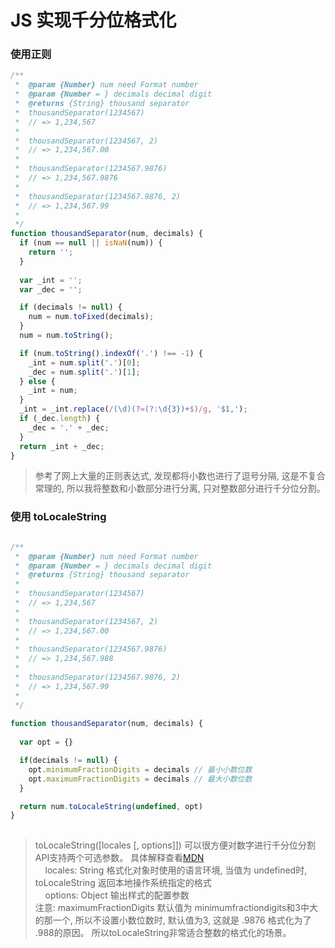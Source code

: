 # JS 实现千分位格式化

### 使用正则

```js
/**
 *  @param {Number} num need Format number
 *  @param {Number = } decimals decimal digit
 *  @returns {String} thousand separator
 *  thousandSeparator(1234567)
 *  // => 1,234,567
 *
 *  thousandSeparator(1234567, 2)
 *  // => 1,234,567.00
 *
 *  thousandSeparator(1234567.9876)
 *  // => 1,234,567.9876
 *
 *  thousandSeparator(1234567.9876, 2)
 *  // => 1,234,567.99
 *
 */
function thousandSeparator(num, decimals) {
  if (num == null || isNaN(num)) {
    return '';
  }
  
  var _int = '';
  var _dec = '';

  if (decimals != null) {
    num = num.toFixed(decimals);
  }
  num = num.toString();

  if (num.toString().indexOf('.') !== -1) {
    _int = num.split('.')[0];
    _dec = num.split('.')[1];
  } else {
    _int = num;
  }
  _int = _int.replace(/(\d)(?=(?:\d{3})+$)/g, '$1,');
  if (_dec.length) {
    _dec = '.' + _dec;
  }
  return _int + _dec;
}
```
> 参考了网上大量的正则表达式, 发现都将小数也进行了逗号分隔,  这是不复合常理的,
> 所以我将整数和小数部分进行分离, 只对整数部分进行千分位分割。 



### 使用 toLocaleString

```js

/**
 *  @param {Number} num need Format number
 *  @param {Number = } decimals decimal digit
 *  @returns {String} thousand separator
 * 
 *  thousandSeparator(1234567)
 *  // => 1,234,567
 *
 *  thousandSeparator(1234567, 2)
 *  // => 1,234,567.00
 *
 *  thousandSeparator(1234567.9876)
 *  // => 1,234,567.988
 * 
 *  thousandSeparator(1234567.9876, 2)
 *  // => 1,234,567.99
 * 
 */
  
function thousandSeparator(num, decimals) {
  
  var opt = {}

  if(decimals != null) {
    opt.minimumFractionDigits = decimals // 最小小数位数
    opt.maximumFractionDigits = decimals // 最大小数位数
  }

  return num.toLocaleString(undefined, opt)
}
 
```
> toLocaleString([locales [, options]])  可以很方便对数字进行千分位分割  <br>
> API支持两个可选参数。 具体解释查看[MDN](https://developer.mozilla.org/zh-CN/docs/Web/JavaScript/Reference/Global_Objects/Number/toLocaleString)<br>
> &nbsp;&nbsp;&nbsp;&nbsp;locales: String 格式化对象时使用的语言环境,  当值为 undefined时, toLocaleString 返回本地操作系统指定的格式 <br>
> &nbsp;&nbsp;&nbsp;&nbsp;options: Object 输出样式的配置参数<br>
>注意: maximumFractionDigits 默认值为 minimumfractiondigits和3中大的那一个, 所以不设置小数位数时, 默认值为3, 这就是 .9876 格式化为了 .988的原因。 所以toLocaleString非常适合整数的格式化的场景。 

